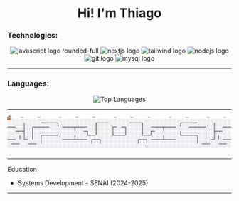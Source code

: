 <h1 align="center">Hi! I'm Thiago </h1>


### Technologies:

<div align="center">
  <img src="https://cdn.jsdelivr.net/gh/devicons/devicon/icons/javascript/javascript-original.svg" height="40" width="40" alt="javascript logo rounded-full" />
  <img src="https://cdn.jsdelivr.net/gh/devicons/devicon/icons/nextjs/nextjs-original.svg" height="40" width="40" alt="nextjs logo" />
  <img src="https://cdn.jsdelivr.net/gh/devicons/devicon/icons/tailwindcss/tailwindcss-original.svg" height="40" width="40" alt="tailwind logo" />
  <img src="https://cdn.jsdelivr.net/gh/devicons/devicon/icons/nodejs/nodejs-original.svg" height="40" width="40" alt="nodejs logo" />
   <img src="https://cdn.jsdelivr.net/gh/devicons/devicon/icons/git/git-original.svg" height="40" width="40" alt="git logo" />
   <img src="https://cdn.jsdelivr.net/gh/devicons/devicon/icons/mysql/mysql-original.svg" height="40" width="40" alt="mysql logo" />
</div>

---

### Languages:

<div align="center">
  <img src="https://github-readme-stats.vercel.app/api/top-langs?username=aethigas&layout=compact&langs_count=5&theme=radical&hide_border=false" height="150" alt="Top Languages" />
</div>

</p>

---

<picture>
  <source media="(prefers-color-scheme: dark)" srcset="https://raw.githubusercontent.com/aethigas/aethigas/output/pacman-contribution-graph-dark.svg">
  <source media="(prefers-color-scheme: light)" srcset="https://raw.githubusercontent.com/aethigas/aethigas/output/pacman-contribution-graph.svg">
  <img alt="pacman contribution graph" src="https://raw.githubusercontent.com/aethigas/aethigas/output/pacman-contribution-graph.svg">
</picture>

---

 Education
- Systems Development - SENAI (2024-2025)

---






###
<!--
**aethigas/aethigas** is a ✨ _special_ ✨ repository because its `README.md` (this file) appears on your GitHub profile.

Here are some ideas to get you started:

- 🔭 I’m currently working on ...
- 🌱 I’m currently learning ...
- 👯 I’m looking to collaborate on ...
- 🤔 I’m looking for help with ...
- 💬 Ask me about ...
- 📫 How to reach me: ...
- 😄 Pronouns: ...
- ⚡ Fun fact: ...
-->
